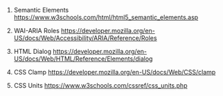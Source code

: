 1. Semantic Elements
   https://www.w3schools.com/html/html5_semantic_elements.asp

2. WAI-ARIA Roles
   https://developer.mozilla.org/en-US/docs/Web/Accessibility/ARIA/Reference/Roles

3. HTML Dialog
   https://developer.mozilla.org/en-US/docs/Web/HTML/Reference/Elements/dialog

4. CSS Clamp
   https://developer.mozilla.org/en-US/docs/Web/CSS/clamp

5. CSS Units
   https://www.w3schools.com/cssref/css_units.php
